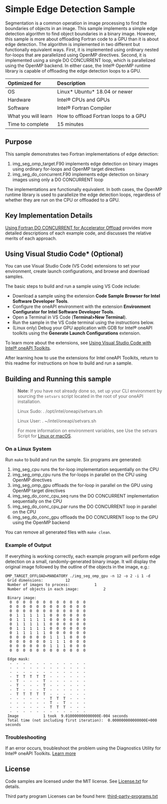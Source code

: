 # Simple Edge Detection Sample
Segmentation is a common operation in image processing to find the boundaries of objects in an image.
This sample implements a simple edge detection algorithm to find object boundaries in a binary image.
However, this sample is more about offloading Fortran code to a GPU than it is about edge detection.
The algorithm is implemented in two different but functionally equivalent ways. First, it is implemented
using ordinary nested for-loops that are parallelized using OpenMP directives. Second, it is implemented
using a single DO CONCURRENT loop, which is parallelized using the OpenMP backend. In either case, the
Intel&reg; OpenMP runtime library is capable of offloading the edge detection loops to a GPU.

| Optimized for       | Description
|:---                 |:---
| OS                  | Linux* Ubuntu* 18.04 or newer
| Hardware            | Intel&reg; CPUs and GPUs
| Software            | Intel&reg; Fortran Compiler
| What you will learn | How to offload Fortran loops to a GPU
| Time to complete    | 15 minutes

## Purpose
This sample demonstrates two Fortran implementations of edge detection:

 1. img_seg_omp_target.F90 implements edge detection on binary images using ordinary for-loops and OpenMP target directives
 2. img_seg_do_concurrent.F90 implements edge detection on binary images using only a DO CONCURRENT loop

The implementations are functionally equivalent. In both cases, the OpenMP runtime library is used to parallelize the
edge detection loops, regardless of whether they are run on the CPU or offloaded to a GPU.

## Key Implementation Details
[Using Fortran DO CONCURRENT for Accelerator Offload](https://www.intel.com/content/www/us/en/developer/articles/technical/using-fortran-do-current-for-accelerator-offload.html) provides more detailed descriptions of each example code, and discusses the relative merits of each approach.

## Using Visual Studio Code* (Optional)

You can use Visual Studio Code (VS Code) extensions to set your environment, create launch configurations,
and browse and download samples.

The basic steps to build and run a sample using VS Code include:
 - Download a sample using the extension **Code Sample Browser for Intel Software Developer Tools**.
 - Configure the oneAPI environment with the extension **Environment Configurator for Intel Software Developer Tools**.
 - Open a Terminal in VS Code (**Terminal>New Terminal**).
 - Run the sample in the VS Code terminal using the instructions below.
 - (Linux only) Debug your GPU application with GDB for Intel® oneAPI toolkits using the **Generate Launch Configurations** extension.

To learn more about the extensions, see
[Using Visual Studio Code with Intel® oneAPI Toolkits](https://www.intel.com/content/www/us/en/develop/documentation/using-vs-code-with-intel-oneapi/top.html).

After learning how to use the extensions for Intel oneAPI Toolkits, return to this readme for instructions on how to build and run a sample.

## Building and Running this sample

> **Note**: If you have not already done so, set up your CLI
> environment by sourcing  the `setvars` script located in
> the root of your oneAPI installation.
>
> Linux Sudo: . /opt/intel/oneapi/setvars.sh
>
> Linux User: . ~/intel/oneapi/setvars.sh
>
>For more information on environment variables, see Use the setvars Script for [Linux or macOS](https://www.intel.com/content/www/us/en/develop/documentation/oneapi-programming-guide/top/oneapi-development-environment-setup/use-the-setvars-script-with-linux-or-macos.html).

### On a Linux System
Run `make` to build and run the sample. Six programs are generated:

 1. img_seg_cpu runs the for-loop implementation sequentially on the CPU
 2. img_seg_omp_cpu runs the for-loops in parallel on the CPU using OpenMP directives
 3. img_seg_omp_gpu offloads the for-loop in parallel on the GPU using OpenMP target directives
 4. img_seg_do_conc_cpu_seq runs the DO CONCURRENT implementation sequentially on the CPU
 5. img_seg_do_conc_cpu_par runs the DO CONCURRENT loop in parallel on the CPU
 6. img_seg_do_conc_gpu offloads the DO CONCURRENT loop to the GPU using the OpenMP backend

You can remove all generated files with `make clean`.

### Example of Output
If everything is working correctly, each example program will perform edge detection on a small, randomly-generated binary
image. It will display the original image followed by the outline of the objects in the image, e.g.:
```
OMP_TARGET_OFFLOAD=MANDATORY ./img_seg_omp_gpu -n 12 -o 2 -i 1 -d
 Grid dimensions:          12
 Number of images to process:           1
 Number of objects in each image:           2

 Binary image:
  0  0  0  0  0  0  0  0  0  0  0  0
  0  0  0  0  0  0  0  0  0  0  0  0
  0  0  0  0  0  0  0  0  0  0  0  0
  0  1  1  1  1  1  0  0  0  0  0  0
  0  1  1  1  1  1  0  0  0  0  0  0
  0  1  1  1  1  1  0  0  0  0  0  0
  0  1  1  1  1  1  0  0  0  0  0  0
  0  1  1  1  1  1  0  0  0  0  0  0
  0  0  0  0  0  0  1  1  1  0  0  0
  0  0  0  0  0  0  1  1  1  0  0  0
  0  0  0  0  0  0  1  1  1  0  0  0
  0  0  0  0  0  0  0  0  0  0  0  0

 Edge mask:
  -  -  -  -  -  -  -  -  -  -  -  -
  -  -  -  -  -  -  -  -  -  -  -  -
  -  -  -  -  -  -  -  -  -  -  -  -
  -  T  T  T  T  T  -  -  -  -  -  -
  -  T  -  -  -  T  -  -  -  -  -  -
  -  T  -  -  -  T  -  -  -  -  -  -
  -  T  -  -  -  T  -  -  -  -  -  -
  -  T  T  T  T  T  -  -  -  -  -  -
  -  -  -  -  -  -  T  T  T  -  -  -
  -  -  -  -  -  -  T  -  T  -  -  -
  -  -  -  -  -  -  T  T  T  -  -  -
  -  -  -  -  -  -  -  -  -  -  -  -
 Image           1 took  9.010000000000000E-004 seconds
 Total time (not including first iteration):  0.000000000000000E+000 seconds
```

### Troubleshooting
If an error occurs, troubleshoot the problem using the Diagnostics Utility for Intel® oneAPI Toolkits.
[Learn more](https://www.intel.com/content/www/us/en/develop/documentation/diagnostic-utility-user-guide/top.html)

## License
Code samples are licensed under the MIT license. See [License.txt](https://github.com/oneapi-src/oneAPI-samples/blob/master/License.txt) for details.

Third party program Licenses can be found here: [third-party-programs.txt](https://github.com/oneapi-src/oneAPI-samples/blob/master/third-party-programs.txt)

